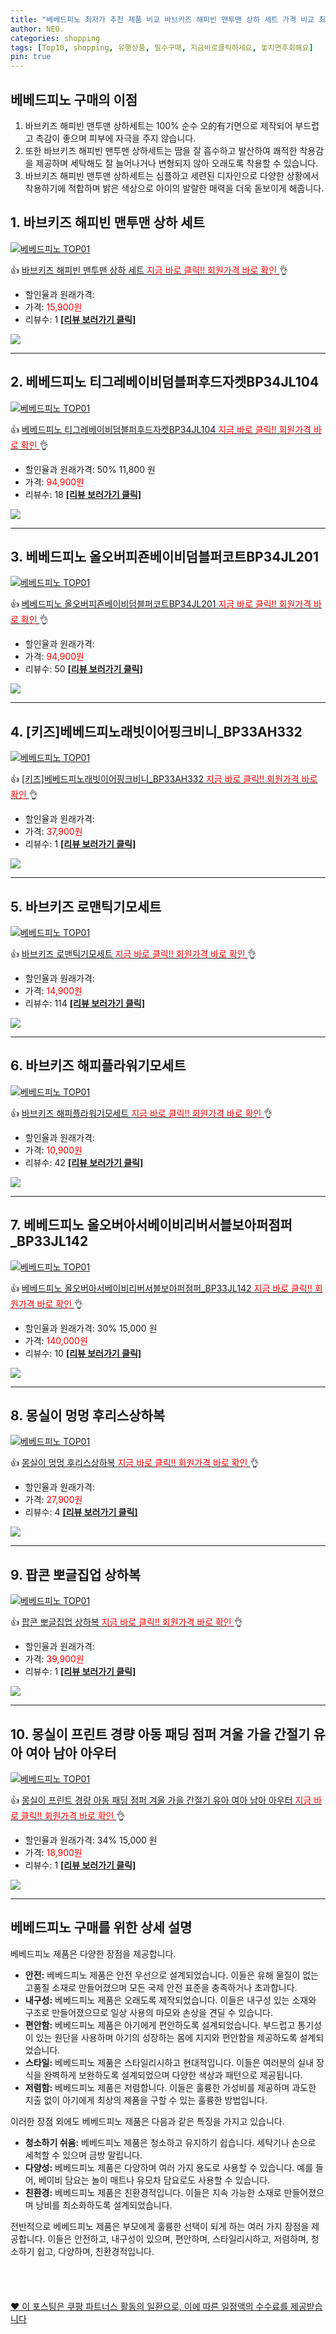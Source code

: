 ```yaml
---
title: "베베드피노 최저가 추천 제품 비교 바브키즈 해피빈 맨투맨 상하 세트 가격 비교 최저가장점"
author: NEO.
categories: shopping
tags: [Top10, shopping, 유행상품, 필수구매, 지금바로클릭하세요, 놓치면후회해요]
pin: true
---
```

## 베베드피노 구매의 이점
1. 바브키즈 해피빈 맨투맨 상하세트는 100% 순수 오的有기면으로 제작되어 부드럽고 촉감이 좋으며 피부에 자극을 주지 않습니다.
2. 또한 바브키즈 해피빈 맨투맨 상하세트는 땀을 잘 흡수하고 발산하여 쾌적한 착용감을 제공하며 세탁해도 잘 늘어나거나 변형되지 않아 오래도록 착용할 수 있습니다.
3. 바브키즈 해피빈 맨투맨 상하세트는 심플하고 세련된 디자인으로 다양한 상황에서 착용하기에 적합하며 밝은 색상으로 아이의 발랄한 매력을 더욱 돋보이게 해줍니다.

   

## 1. 바브키즈 해피빈 맨투맨 상하 세트

[![베베드피노 TOP01](https://thumbnail10.coupangcdn.com/thumbnails/remote/490x490ex/image/vendor_inventory/54e2/8aa1903c119cb8d4b18e1f6e298fdc040fb787166e972753d4ee15a34719.jpg)](https://link.coupang.com/re/AFFSDP?lptag=AF3617701&subid=GithubCoopas&pageKey=6239415108&traceid=V0-153&itemId=12585660229&vendorItemId=87553766130)


👍 [바브키즈 해피빈 맨투맨 상하 세트 <font color=red> 지금 바로 클릭!! 회원가격 바로 확인 </font> ](https://link.coupang.com/re/AFFSDP?lptag=AF3617701&subid=GithubCoopas&pageKey=6239415108&traceid=V0-153&itemId=12585660229&vendorItemId=87553766130) 👌 


- 할인율과 원래가격: 
- 가격: <span style='color:red'>15,900원</span>
- 리뷰수: 1  [**[리뷰 보러가기 클릭]**](https://link.coupang.com/re/AFFSDP?lptag=AF3617701&subid=GithubCoopas&pageKey=6239415108&traceid=V0-153&itemId=12585660229&vendorItemId=87553766130)

[![](/discount_price.png)](https://link.coupang.com/re/AFFSDP?lptag=AF3617701&subid=GithubCoopas&pageKey=6239415108&traceid=V0-153&itemId=12585660229&vendorItemId=87553766130)

---


   

## 2. 베베드피노 티그레베이비덤블퍼후드자켓BP34JL104

[![베베드피노 TOP01](https://thumbnail8.coupangcdn.com/thumbnails/remote/490x490ex/image/vendor_inventory/2c72/66b77ae06a50237739081106c4dfe62264c1b0076e24de67c07825aa90da.jpg)](https://link.coupang.com/re/AFFSDP?lptag=AF3617701&subid=GithubCoopas&pageKey=7779127393&traceid=V0-153&itemId=21020657977&vendorItemId=88083879278)


👍 [베베드피노 티그레베이비덤블퍼후드자켓BP34JL104 <font color=red> 지금 바로 클릭!! 회원가격 바로 확인 </font> ](https://link.coupang.com/re/AFFSDP?lptag=AF3617701&subid=GithubCoopas&pageKey=7779127393&traceid=V0-153&itemId=21020657977&vendorItemId=88083879278) 👌 


- 할인율과 원래가격: 50%  11,800   원
- 가격: <span style='color:red'>94,900원</span>
- 리뷰수: 18  [**[리뷰 보러가기 클릭]**](https://link.coupang.com/re/AFFSDP?lptag=AF3617701&subid=GithubCoopas&pageKey=7779127393&traceid=V0-153&itemId=21020657977&vendorItemId=88083879278)

[![](/discount_price.png)](https://link.coupang.com/re/AFFSDP?lptag=AF3617701&subid=GithubCoopas&pageKey=7779127393&traceid=V0-153&itemId=21020657977&vendorItemId=88083879278)

---


   

## 3. 베베드피노 올오버피죤베이비덤블퍼코트BP34JL201

[![베베드피노 TOP01](https://thumbnail10.coupangcdn.com/thumbnails/remote/490x490ex/image/vendor_inventory/22e0/99beb2de3a132fef567cfbdc8e2b92b1488c051add1ccae73fc446bdab41.jpg)](https://link.coupang.com/re/AFFSDP?lptag=AF3617701&subid=GithubCoopas&pageKey=7779147814&traceid=V0-153&itemId=21020766343&vendorItemId=88083965053)


👍 [베베드피노 올오버피죤베이비덤블퍼코트BP34JL201 <font color=red> 지금 바로 클릭!! 회원가격 바로 확인 </font> ](https://link.coupang.com/re/AFFSDP?lptag=AF3617701&subid=GithubCoopas&pageKey=7779147814&traceid=V0-153&itemId=21020766343&vendorItemId=88083965053) 👌 


- 할인율과 원래가격: 
- 가격: <span style='color:red'>94,900원</span>
- 리뷰수: 50  [**[리뷰 보러가기 클릭]**](https://link.coupang.com/re/AFFSDP?lptag=AF3617701&subid=GithubCoopas&pageKey=7779147814&traceid=V0-153&itemId=21020766343&vendorItemId=88083965053)

[![](/discount_price.png)](https://link.coupang.com/re/AFFSDP?lptag=AF3617701&subid=GithubCoopas&pageKey=7779147814&traceid=V0-153&itemId=21020766343&vendorItemId=88083965053)

---


   

## 4. [키즈]베베드피노래빗이어핑크비니_BP33AH332

[![베베드피노 TOP01](https://thumbnail10.coupangcdn.com/thumbnails/remote/490x490ex/image/vendor_inventory/13c8/a2281baf6b372e1dc780ff2a3c152dae18e8ea98d011dd5e85b0b4e0b190.jpg)](https://link.coupang.com/re/AFFSDP?lptag=AF3617701&subid=GithubCoopas&pageKey=7727625189&traceid=V0-153&itemId=20756715096&vendorItemId=87973256504)


👍 [[키즈]베베드피노래빗이어핑크비니_BP33AH332 <font color=red> 지금 바로 클릭!! 회원가격 바로 확인 </font> ](https://link.coupang.com/re/AFFSDP?lptag=AF3617701&subid=GithubCoopas&pageKey=7727625189&traceid=V0-153&itemId=20756715096&vendorItemId=87973256504) 👌 


- 할인율과 원래가격: 
- 가격: <span style='color:red'>37,900원</span>
- 리뷰수: 1  [**[리뷰 보러가기 클릭]**](https://link.coupang.com/re/AFFSDP?lptag=AF3617701&subid=GithubCoopas&pageKey=7727625189&traceid=V0-153&itemId=20756715096&vendorItemId=87973256504)

[![](/discount_price.png)](https://link.coupang.com/re/AFFSDP?lptag=AF3617701&subid=GithubCoopas&pageKey=7727625189&traceid=V0-153&itemId=20756715096&vendorItemId=87973256504)

---


   

## 5. 바브키즈 로맨틱기모세트

[![베베드피노 TOP01](https://thumbnail8.coupangcdn.com/thumbnails/remote/490x490ex/image/vendor_inventory/4477/14b0607f590b05838adb33b6095c929da75dbe842bfb23917b58f8902cd1.jpg)](https://link.coupang.com/re/AFFSDP?lptag=AF3617701&subid=GithubCoopas&pageKey=6889676778&traceid=V0-153&itemId=16537045150&vendorItemId=87552592616)


👍 [바브키즈 로맨틱기모세트 <font color=red> 지금 바로 클릭!! 회원가격 바로 확인 </font> ](https://link.coupang.com/re/AFFSDP?lptag=AF3617701&subid=GithubCoopas&pageKey=6889676778&traceid=V0-153&itemId=16537045150&vendorItemId=87552592616) 👌 


- 할인율과 원래가격: 
- 가격: <span style='color:red'>14,900원</span>
- 리뷰수: 114  [**[리뷰 보러가기 클릭]**](https://link.coupang.com/re/AFFSDP?lptag=AF3617701&subid=GithubCoopas&pageKey=6889676778&traceid=V0-153&itemId=16537045150&vendorItemId=87552592616)

[![](/discount_price.png)](https://link.coupang.com/re/AFFSDP?lptag=AF3617701&subid=GithubCoopas&pageKey=6889676778&traceid=V0-153&itemId=16537045150&vendorItemId=87552592616)

---


   

## 6. 바브키즈 해피플라워기모세트

[![베베드피노 TOP01](https://thumbnail6.coupangcdn.com/thumbnails/remote/490x490ex/image/vendor_inventory/7398/44fbe01b39edaeb33ea8c0cc704259773a4869b4977fb0599d75eac6cf3e.jpg)](https://link.coupang.com/re/AFFSDP?lptag=AF3617701&subid=GithubCoopas&pageKey=6889700759&traceid=V0-153&itemId=16537164356&vendorItemId=87553011068)


👍 [바브키즈 해피플라워기모세트 <font color=red> 지금 바로 클릭!! 회원가격 바로 확인 </font> ](https://link.coupang.com/re/AFFSDP?lptag=AF3617701&subid=GithubCoopas&pageKey=6889700759&traceid=V0-153&itemId=16537164356&vendorItemId=87553011068) 👌 


- 할인율과 원래가격: 
- 가격: <span style='color:red'>10,900원</span>
- 리뷰수: 42  [**[리뷰 보러가기 클릭]**](https://link.coupang.com/re/AFFSDP?lptag=AF3617701&subid=GithubCoopas&pageKey=6889700759&traceid=V0-153&itemId=16537164356&vendorItemId=87553011068)

[![](/discount_price.png)](https://link.coupang.com/re/AFFSDP?lptag=AF3617701&subid=GithubCoopas&pageKey=6889700759&traceid=V0-153&itemId=16537164356&vendorItemId=87553011068)

---


   

## 7. 베베드피노 올오버아서베이비리버서블보아퍼점퍼_BP33JL142

[![베베드피노 TOP01](https://thumbnail9.coupangcdn.com/thumbnails/remote/490x490ex/image/vendor_inventory/85cf/2b7f2afc104f3a8e276da9ce9293adb1d29bb7d9c2d76454aba2d60ad3cd.png)](https://link.coupang.com/re/AFFSDP?lptag=AF3617701&subid=GithubCoopas&pageKey=7671367741&traceid=V0-153&itemId=20465545244&vendorItemId=87545079854)


👍 [베베드피노 올오버아서베이비리버서블보아퍼점퍼_BP33JL142 <font color=red> 지금 바로 클릭!! 회원가격 바로 확인 </font> ](https://link.coupang.com/re/AFFSDP?lptag=AF3617701&subid=GithubCoopas&pageKey=7671367741&traceid=V0-153&itemId=20465545244&vendorItemId=87545079854) 👌 


- 할인율과 원래가격: 30%  15,000   원
- 가격: <span style='color:red'>140,000원</span>
- 리뷰수: 10  [**[리뷰 보러가기 클릭]**](https://link.coupang.com/re/AFFSDP?lptag=AF3617701&subid=GithubCoopas&pageKey=7671367741&traceid=V0-153&itemId=20465545244&vendorItemId=87545079854)

[![](/discount_price.png)](https://link.coupang.com/re/AFFSDP?lptag=AF3617701&subid=GithubCoopas&pageKey=7671367741&traceid=V0-153&itemId=20465545244&vendorItemId=87545079854)

---


   

## 8. 몽실이 멍멍 후리스상하복

[![베베드피노 TOP01](https://thumbnail10.coupangcdn.com/thumbnails/remote/490x490ex/image/vendor_inventory/1a39/1a625b263bb3b8ec20facd4b7b9f8f13b5aac2cf0249d9d62c405dd27cfa.jpg)](https://link.coupang.com/re/AFFSDP?lptag=AF3617701&subid=GithubCoopas&pageKey=7684727895&traceid=V0-153&itemId=20533887735&vendorItemId=87610783533)


👍 [몽실이 멍멍 후리스상하복 <font color=red> 지금 바로 클릭!! 회원가격 바로 확인 </font> ](https://link.coupang.com/re/AFFSDP?lptag=AF3617701&subid=GithubCoopas&pageKey=7684727895&traceid=V0-153&itemId=20533887735&vendorItemId=87610783533) 👌 


- 할인율과 원래가격: 
- 가격: <span style='color:red'>27,900원</span>
- 리뷰수: 4  [**[리뷰 보러가기 클릭]**](https://link.coupang.com/re/AFFSDP?lptag=AF3617701&subid=GithubCoopas&pageKey=7684727895&traceid=V0-153&itemId=20533887735&vendorItemId=87610783533)

[![](/discount_price.png)](https://link.coupang.com/re/AFFSDP?lptag=AF3617701&subid=GithubCoopas&pageKey=7684727895&traceid=V0-153&itemId=20533887735&vendorItemId=87610783533)

---


   

## 9. 팝콘 뽀글집업 상하복

[![베베드피노 TOP01](https://thumbnail9.coupangcdn.com/thumbnails/remote/490x490ex/image/vendor_inventory/ec97/f1cc0e73b60ca7f838b1daf063eb1acea414515b2bd49bd1f48d4452fb10.jpg)](https://link.coupang.com/re/AFFSDP?lptag=AF3617701&subid=GithubCoopas&pageKey=7643207282&traceid=V0-153&itemId=20315566583&vendorItemId=87401171620)


👍 [팝콘 뽀글집업 상하복 <font color=red> 지금 바로 클릭!! 회원가격 바로 확인 </font> ](https://link.coupang.com/re/AFFSDP?lptag=AF3617701&subid=GithubCoopas&pageKey=7643207282&traceid=V0-153&itemId=20315566583&vendorItemId=87401171620) 👌 


- 할인율과 원래가격: 
- 가격: <span style='color:red'>39,900원</span>
- 리뷰수: 1  [**[리뷰 보러가기 클릭]**](https://link.coupang.com/re/AFFSDP?lptag=AF3617701&subid=GithubCoopas&pageKey=7643207282&traceid=V0-153&itemId=20315566583&vendorItemId=87401171620)

[![](/discount_price.png)](https://link.coupang.com/re/AFFSDP?lptag=AF3617701&subid=GithubCoopas&pageKey=7643207282&traceid=V0-153&itemId=20315566583&vendorItemId=87401171620)

---


   

## 10. 몽실이 프린트 경량 아동 패딩 점퍼 겨울 가을 간절기 유아 여아 남아 아우터

[![베베드피노 TOP01](https://thumbnail6.coupangcdn.com/thumbnails/remote/490x490ex/image/vendor_inventory/bd26/1f9d025c91255a9ed53cbcda19d9969a82f3c8983e2f9d37718e79cf8731.jpg)](https://link.coupang.com/re/AFFSDP?lptag=AF3617701&subid=GithubCoopas&pageKey=7546841275&traceid=V0-153&itemId=19851574342&vendorItemId=86952756739)


👍 [몽실이 프린트 경량 아동 패딩 점퍼 겨울 가을 간절기 유아 여아 남아 아우터 <font color=red> 지금 바로 클릭!! 회원가격 바로 확인 </font> ](https://link.coupang.com/re/AFFSDP?lptag=AF3617701&subid=GithubCoopas&pageKey=7546841275&traceid=V0-153&itemId=19851574342&vendorItemId=86952756739) 👌 


- 할인율과 원래가격: 34%  15,000   원
- 가격: <span style='color:red'>18,900원</span>
- 리뷰수: 1  [**[리뷰 보러가기 클릭]**](https://link.coupang.com/re/AFFSDP?lptag=AF3617701&subid=GithubCoopas&pageKey=7546841275&traceid=V0-153&itemId=19851574342&vendorItemId=86952756739)

[![](/discount_price.png)](https://link.coupang.com/re/AFFSDP?lptag=AF3617701&subid=GithubCoopas&pageKey=7546841275&traceid=V0-153&itemId=19851574342&vendorItemId=86952756739)

---
## 베베드피노 구매를 위한 상세 설명
베베드피노 제품은 다양한 장점을 제공합니다.

* **안전:** 베베드피노 제품은 안전 우선으로 설계되었습니다. 이들은 유해 물질이 없는 고품질 소재로 만들어졌으며 모든 국제 안전 표준을 충족하거나 초과합니다.
* **내구성:** 베베드피노 제품은 오래도록 제작되었습니다. 이들은 내구성 있는 소재와 구조로 만들어졌으므로 일상 사용의 마모와 손상을 견딜 수 있습니다.
* **편안함:** 베베드피노 제품은 아기에게 편안하도록 설계되었습니다. 부드럽고 통기성이 있는 원단을 사용하며 아기의 성장하는 몸에 지지와 편안함을 제공하도록 설계되었습니다.
* **스타일:** 베베드피노 제품은 스타일리시하고 현대적입니다. 이들은 여러분의 실내 장식을 완벽하게 보완하도록 설계되었으며 다양한 색상과 패턴으로 제공됩니다.
* **저렴함:** 베베드피노 제품은 저렴합니다. 이들은 훌륭한 가성비를 제공하며 과도한 지출 없이 아기에게 최상의 제품을 구할 수 있는 훌륭한 방법입니다.

이러한 장점 외에도 베베드피노 제품은 다음과 같은 특징을 가지고 있습니다.

* **청소하기 쉬움:** 베베드피노 제품은 청소하고 유지하기 쉽습니다. 세탁기나 손으로 세척할 수 있으며 금방 말립니다.
* **다양성:** 베베드피노 제품은 다양하며 여러 가지 용도로 사용할 수 있습니다. 예를 들어, 베이비 담요는 놀이 매트나 유모차 담요로도 사용할 수 있습니다.
* **친환경:** 베베드피노 제품은 친환경적입니다. 이들은 지속 가능한 소재로 만들어졌으며 낭비를 최소화하도록 설계되었습니다.

전반적으로 베베드피노 제품은 부모에게 훌륭한 선택이 되게 하는 여러 가지 장점을 제공합니다. 이들은 안전하고, 내구성이 있으며, 편안하며, 스타일리시하고, 저렴하며, 청소하기 쉽고, 다양하며, 친환경적입니다.<br><br><br><br><br> [ ❤  이 포스팅은 쿠팡 파트너스 활동의 일환으로, 이에 따른 일정액의 수수료를 제공받습니다](https://link.coupang.com/a/bcEFyh)